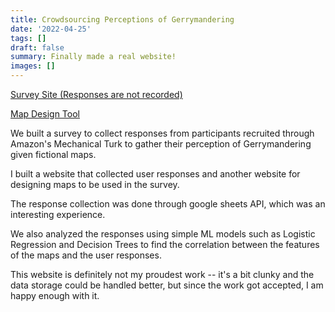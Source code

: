 ```yaml
---
title: Crowdsourcing Perceptions of Gerrymandering
date: '2022-04-25'
tags: []
draft: false
summary: Finally made a real website!
images: []
---
```


[Survey Site (Responses are not recorded)](https://inwonakng.github.io/gerrymander-survey-site/)

[Map Design Tool](https://inwonakng.github.io/gerrymander-map-builder/)

We built a survey to collect responses from participants recruited through Amazon's Mechanical Turk to gather their perception of Gerrymandering given fictional maps.

I built a website that collected user responses and another website for designing maps to be used in the survey.

The response collection was done through google sheets API, which was an interesting experience.

We also analyzed the responses using simple ML models such as Logistic Regression and Decision Trees to find the correlation between the features of the maps and the user responses.

This website is definitely not my proudest work -- it's a bit clunky and the data storage could be handled better, but since the work got accepted, I am happy enough with it.
